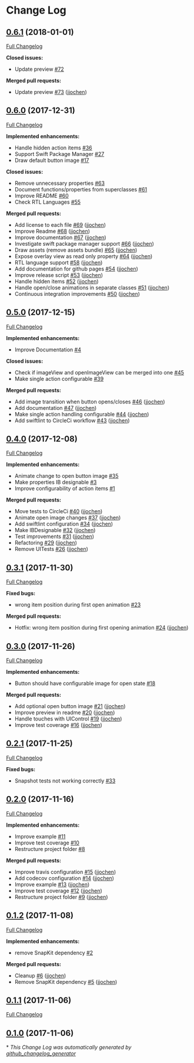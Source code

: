 # Change Log

## [0.6.1](https://github.com/jjochen/JJFloatingActionButton/tree/0.6.1) (2018-01-01)
[Full Changelog](https://github.com/jjochen/JJFloatingActionButton/compare/0.6.0...0.6.1)

**Closed issues:**

- Update preview [\#72](https://github.com/jjochen/JJFloatingActionButton/issues/72)

**Merged pull requests:**

- Update preview [\#73](https://github.com/jjochen/JJFloatingActionButton/pull/73) ([jjochen](https://github.com/jjochen))

## [0.6.0](https://github.com/jjochen/JJFloatingActionButton/tree/0.6.0) (2017-12-31)
[Full Changelog](https://github.com/jjochen/JJFloatingActionButton/compare/0.5.0...0.6.0)

**Implemented enhancements:**

- Handle hidden action items [\#36](https://github.com/jjochen/JJFloatingActionButton/issues/36)
- Support Swift Package Manager [\#27](https://github.com/jjochen/JJFloatingActionButton/issues/27)
- Draw default button image [\#17](https://github.com/jjochen/JJFloatingActionButton/issues/17)

**Closed issues:**

- Remove unnecessary properties [\#63](https://github.com/jjochen/JJFloatingActionButton/issues/63)
- Document functions/properties from superclasses  [\#61](https://github.com/jjochen/JJFloatingActionButton/issues/61)
- Improve README [\#60](https://github.com/jjochen/JJFloatingActionButton/issues/60)
- Check RTL Languages [\#55](https://github.com/jjochen/JJFloatingActionButton/issues/55)

**Merged pull requests:**

- Add license to each file [\#69](https://github.com/jjochen/JJFloatingActionButton/pull/69) ([jjochen](https://github.com/jjochen))
- Improve Readme [\#68](https://github.com/jjochen/JJFloatingActionButton/pull/68) ([jjochen](https://github.com/jjochen))
- Improve documentation [\#67](https://github.com/jjochen/JJFloatingActionButton/pull/67) ([jjochen](https://github.com/jjochen))
- Investigate swift package manager support [\#66](https://github.com/jjochen/JJFloatingActionButton/pull/66) ([jjochen](https://github.com/jjochen))
- Draw assets \(remove assets bundle\) [\#65](https://github.com/jjochen/JJFloatingActionButton/pull/65) ([jjochen](https://github.com/jjochen))
- Expose overlay view as read only property [\#64](https://github.com/jjochen/JJFloatingActionButton/pull/64) ([jjochen](https://github.com/jjochen))
- RTL language support [\#58](https://github.com/jjochen/JJFloatingActionButton/pull/58) ([jjochen](https://github.com/jjochen))
- Add documentation for github pages [\#54](https://github.com/jjochen/JJFloatingActionButton/pull/54) ([jjochen](https://github.com/jjochen))
- Improve release script [\#53](https://github.com/jjochen/JJFloatingActionButton/pull/53) ([jjochen](https://github.com/jjochen))
- Handle hidden items [\#52](https://github.com/jjochen/JJFloatingActionButton/pull/52) ([jjochen](https://github.com/jjochen))
- Handle open/close animations in separate classes [\#51](https://github.com/jjochen/JJFloatingActionButton/pull/51) ([jjochen](https://github.com/jjochen))
- Continuous integration improvements  [\#50](https://github.com/jjochen/JJFloatingActionButton/pull/50) ([jjochen](https://github.com/jjochen))

## [0.5.0](https://github.com/jjochen/JJFloatingActionButton/tree/0.5.0) (2017-12-15)
[Full Changelog](https://github.com/jjochen/JJFloatingActionButton/compare/0.4.0...0.5.0)

**Implemented enhancements:**

- Improve Documentation [\#4](https://github.com/jjochen/JJFloatingActionButton/issues/4)

**Closed issues:**

- Check if imageView and openImageView can be merged into one [\#45](https://github.com/jjochen/JJFloatingActionButton/issues/45)
- Make single action configurable [\#39](https://github.com/jjochen/JJFloatingActionButton/issues/39)

**Merged pull requests:**

- Add image transition when button opens/closes [\#46](https://github.com/jjochen/JJFloatingActionButton/pull/46) ([jjochen](https://github.com/jjochen))
- Add documentation [\#47](https://github.com/jjochen/JJFloatingActionButton/pull/47) ([jjochen](https://github.com/jjochen))
- Make single action handling configurable [\#44](https://github.com/jjochen/JJFloatingActionButton/pull/44) ([jjochen](https://github.com/jjochen))
- Add swiftlint to CircleCi workflow [\#43](https://github.com/jjochen/JJFloatingActionButton/pull/43) ([jjochen](https://github.com/jjochen))

## [0.4.0](https://github.com/jjochen/JJFloatingActionButton/tree/0.4.0) (2017-12-08)
[Full Changelog](https://github.com/jjochen/JJFloatingActionButton/compare/0.3.1...0.4.0)

**Implemented enhancements:**

- Animate change to open button image [\#35](https://github.com/jjochen/JJFloatingActionButton/issues/35)
- Make properties IB designable [\#3](https://github.com/jjochen/JJFloatingActionButton/issues/3)
- Improve configurability of action items [\#1](https://github.com/jjochen/JJFloatingActionButton/issues/1)

**Merged pull requests:**

- Move tests to CircleCi [\#40](https://github.com/jjochen/JJFloatingActionButton/pull/40) ([jjochen](https://github.com/jjochen))
- Animate open image changes [\#37](https://github.com/jjochen/JJFloatingActionButton/pull/37) ([jjochen](https://github.com/jjochen))
- Add swiftlint configuration [\#34](https://github.com/jjochen/JJFloatingActionButton/pull/34) ([jjochen](https://github.com/jjochen))
- Make IBDesignable [\#32](https://github.com/jjochen/JJFloatingActionButton/pull/32) ([jjochen](https://github.com/jjochen))
- Test improvements [\#31](https://github.com/jjochen/JJFloatingActionButton/pull/31) ([jjochen](https://github.com/jjochen))
- Refactoring [\#29](https://github.com/jjochen/JJFloatingActionButton/pull/29) ([jjochen](https://github.com/jjochen))
- Remove UITests [\#26](https://github.com/jjochen/JJFloatingActionButton/pull/26) ([jjochen](https://github.com/jjochen))

## [0.3.1](https://github.com/jjochen/JJFloatingActionButton/tree/0.3.1) (2017-11-30)
[Full Changelog](https://github.com/jjochen/JJFloatingActionButton/compare/0.3.0...0.3.1)

**Fixed bugs:**

- wrong item position during first open animation [\#23](https://github.com/jjochen/JJFloatingActionButton/issues/23)

**Merged pull requests:**

- Hotfix: wrong item position during first opening animation [\#24](https://github.com/jjochen/JJFloatingActionButton/pull/24) ([jjochen](https://github.com/jjochen))

## [0.3.0](https://github.com/jjochen/JJFloatingActionButton/tree/0.3.0) (2017-11-26)
[Full Changelog](https://github.com/jjochen/JJFloatingActionButton/compare/0.2.1...0.3.0)

**Implemented enhancements:**

- Button should have configurable image for open state [\#18](https://github.com/jjochen/JJFloatingActionButton/issues/18)

**Merged pull requests:**

- Add optional open button image [\#21](https://github.com/jjochen/JJFloatingActionButton/pull/21) ([jjochen](https://github.com/jjochen))
- Improve preview in readme [\#20](https://github.com/jjochen/JJFloatingActionButton/pull/20) ([jjochen](https://github.com/jjochen))
- Handle touches with UIControl [\#19](https://github.com/jjochen/JJFloatingActionButton/pull/19) ([jjochen](https://github.com/jjochen))
- Improve test coverage [\#16](https://github.com/jjochen/JJFloatingActionButton/pull/16) ([jjochen](https://github.com/jjochen))

## [0.2.1](https://github.com/jjochen/JJFloatingActionButton/tree/0.2.1) (2017-11-25)
[Full Changelog](https://github.com/jjochen/JJFloatingActionButton/compare/0.2.0...0.2.1)

**Fixed bugs:**

- Snapshot tests not working correctly [\#33](https://github.com/jjochen/JJFloatingActionButton/issues/33)

## [0.2.0](https://github.com/jjochen/JJFloatingActionButton/tree/0.2.0) (2017-11-16)
[Full Changelog](https://github.com/jjochen/JJFloatingActionButton/compare/0.1.2...0.2.0)

**Implemented enhancements:**

- Improve example [\#11](https://github.com/jjochen/JJFloatingActionButton/issues/11)
- Improve test coverage [\#10](https://github.com/jjochen/JJFloatingActionButton/issues/10)
- Restructure project folder [\#8](https://github.com/jjochen/JJFloatingActionButton/issues/8)

**Merged pull requests:**

- Improve travis configuration [\#15](https://github.com/jjochen/JJFloatingActionButton/pull/15) ([jjochen](https://github.com/jjochen))
- Add codecov configuration [\#14](https://github.com/jjochen/JJFloatingActionButton/pull/14) ([jjochen](https://github.com/jjochen))
- Improve example [\#13](https://github.com/jjochen/JJFloatingActionButton/pull/13) ([jjochen](https://github.com/jjochen))
- Improve test coverage [\#12](https://github.com/jjochen/JJFloatingActionButton/pull/12) ([jjochen](https://github.com/jjochen))
- Restructure project folder [\#9](https://github.com/jjochen/JJFloatingActionButton/pull/9) ([jjochen](https://github.com/jjochen))

## [0.1.2](https://github.com/jjochen/JJFloatingActionButton/tree/0.1.2) (2017-11-08)
[Full Changelog](https://github.com/jjochen/JJFloatingActionButton/compare/0.1.1...0.1.2)

**Implemented enhancements:**

- remove SnapKit dependency [\#2](https://github.com/jjochen/JJFloatingActionButton/issues/2)

**Merged pull requests:**

- Cleanup [\#6](https://github.com/jjochen/JJFloatingActionButton/pull/6) ([jjochen](https://github.com/jjochen))
- Remove SnapKit dependency [\#5](https://github.com/jjochen/JJFloatingActionButton/pull/5) ([jjochen](https://github.com/jjochen))

## [0.1.1](https://github.com/jjochen/JJFloatingActionButton/tree/0.1.1) (2017-11-06)
[Full Changelog](https://github.com/jjochen/JJFloatingActionButton/compare/0.1.0...0.1.1)

## [0.1.0](https://github.com/jjochen/JJFloatingActionButton/tree/0.1.0) (2017-11-06)


\* *This Change Log was automatically generated by [github_changelog_generator](https://github.com/skywinder/Github-Changelog-Generator)*